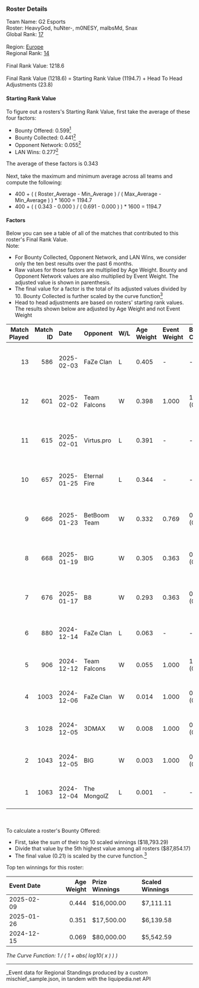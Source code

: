 ### Roster Details<br />
Team Name: G2 Esports<br />
Roster: HeavyGod, huNter-, m0NESY, malbsMd, Snax<br />
Global Rank: [17](../../standings_global_2025_06_02.md)<br />
<br />
Region: [Europe]( ../../standings_europe_2025_06_02.md)<br />
Regional Rank: [14]( ../../standings_europe_2025_06_02.md)<br />
<br />
Final Rank Value:  1218.6<br />
<br />
Final Rank Value (1218.6) = Starting Rank Value (1194.7) + Head To Head Adjustments (23.8)<br />

#### Starting Rank Value<br />
To figure out a rosters's Starting Rank Value, first take the average of these four factors:<br />
- Bounty Offered: 0.599[<sup>1</sup>](#table2)
- Bounty Collected: 0.441[<sup>2</sup>](#table1)
- Opponent Network: 0.055[<sup>2</sup>](#table1)
- LAN Wins: 0.277[<sup>2</sup>](#table1)

The average of these factors is 0.343<br />
<br />
Next, take the maximum and minimum average across all teams and compute the following:<br />
- 400 + ( ( Roster_Average - Min_Average ) / ( Max_Average - Min_Average ) ) * 1600 = 1194.7
- 400 + ( ( 0.343 - 0.000 ) / ( 0.691 - 0.000 ) ) * 1600 = 1194.7


#### Factors<br />
Below you can see a table of all of the matches that contributed to this roster's Final Rank Value.<br />
Note:<br />

- For Bounty Collected, Opponent Network, and LAN Wins, we consider only the ten best results over the past 6 months.
- Raw values for those factors are multiplied by Age Weight. Bounty and Opponent Network values are also multiplied by Event Weight. The adjusted value is shown in parenthesis.
- The final value for a factor is the total of its adjusted values divided by 10. Bounty Collected is further scaled by the curve function[<sup>3</sup>](#curveFunction)
- Head to head adjustments are based on rosters' starting rank values. The results shown below are adjusted by Age Weight and not Event Weight
<span id="table1"></span><br />


| Match Played | Match ID | Date       | Opponent     | W/L | Age Weight | Event Weight | Bounty Collected | Opponent Network | LAN Wins  | H2H Adj. | Roster                                   |
| -: | -: | :- | :- | :- | :- | :- | :- | :- | :- | -: | :- |
|           13 |      586 | 2025-02-03 | FaZe Clan    | L   | 0.405      | -            | -                | -                | -         |    -0.29 | HeavyGod, huNter-, m0NESY, malbsMd, Snax |
|           12 |      601 | 2025-02-02 | Team Falcons | W   | 0.398      | 1.000        | 1.000 (0.398)    | 0.676 (0.269)    | 1 (0.398) |    12.26 | HeavyGod, huNter-, m0NESY, malbsMd, Snax |
|           11 |      615 | 2025-02-01 | Virtus.pro   | L   | 0.391      | -            | -                | -                | -         |    -1.00 | HeavyGod, huNter-, m0NESY, malbsMd, Snax |
|           10 |      657 | 2025-01-25 | Eternal Fire | L   | 0.344      | -            | -                | -                | -         |    -0.15 | HeavyGod, huNter-, m0NESY, malbsMd, Snax |
|            9 |      666 | 2025-01-23 | BetBoom Team | W   | 0.332      | 0.769        | 0.100 (0.025)    | 0.350 (0.089)    | 1 (0.332) |     1.70 | HeavyGod, huNter-, m0NESY, malbsMd, Snax |
|            8 |      668 | 2025-01-19 | BIG          | W   | 0.305      | 0.363        | 0.295 (0.033)    | 0.449 (0.050)    | 0 (0.000) |     7.02 | HeavyGod, huNter-, m0NESY, malbsMd, Snax |
|            7 |      676 | 2025-01-17 | B8           | W   | 0.293      | 0.363        | 0.162 (0.017)    | 0.857 (0.091)    | 0 (0.000) |     1.92 | HeavyGod, huNter-, m0NESY, malbsMd, Snax |
|            6 |      880 | 2024-12-14 | FaZe Clan    | L   | 0.063      | -            | -                | -                | -         |    -0.04 | huNter-, m0NESY, malbsMd, NiKo, Snax     |
|            5 |      906 | 2024-12-12 | Team Falcons | W   | 0.055      | 1.000        | 1.000 (0.055)    | 0.676 (0.037)    | 1 (0.055) |     1.70 | huNter-, m0NESY, malbsMd, NiKo, Snax     |
|            4 |     1003 | 2024-12-06 | FaZe Clan    | W   | 0.014      | 1.000        | 0.792 (0.011)    | 0.483 (0.007)    | 1 (0.014) |     0.44 | huNter-, m0NESY, malbsMd, NiKo, Snax     |
|            3 |     1028 | 2024-12-05 | 3DMAX        | W   | 0.008      | 1.000        | 0.288 (0.002)    | 0.480 (0.004)    | 1 (0.008) |     0.20 | huNter-, m0NESY, malbsMd, NiKo, Snax     |
|            2 |     1043 | 2024-12-05 | BIG          | W   | 0.003      | 1.000        | 0.295 (0.001)    | 0.449 (0.001)    | 1 (0.003) |     0.07 | huNter-, m0NESY, malbsMd, NiKo, Snax     |
|            1 |     1063 | 2024-12-04 | The MongolZ  | L   | 0.001      | -            | -                | -                | -         |    -0.00 | huNter-, m0NESY, malbsMd, NiKo, Snax     |

<br />
<span id="table2"></span><br />
To calculate a roster's Bounty Offered:<br />

- First, take the sum of their top 10 scaled winnings ($18,793.29)
- Divide that value by the 5th highest value among all rosters ($87,854.17)
- The final value (0.21) is scaled by the curve function.[<sup>3</sup>](#curveFunction)

Top ten winnings for this roster:<br />

| Event Date | Age Weight | Prize Winnings | Scaled Winnings |
| :- | -: | :- | :- |
| 2025-02-09 |      0.444 | $16,000.00     | $7,111.11       |
| 2025-01-26 |      0.351 | $17,500.00     | $6,139.58       |
| 2024-12-15 |      0.069 | $80,000.00     | $5,542.59       |


<span id="curveFunction"></span>_The Curve Function: 1 / ( 1 + abs( log10( x ) ) )_<br />

---
_Event data for Regional Standings produced by a custom mischief_sample.json, in tandem with the liquipedia.net API<br />
